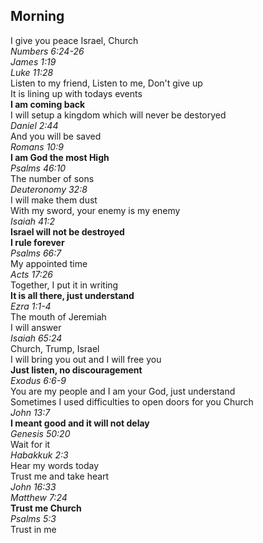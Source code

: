 ## Morning

I give you peace Israel, Church  
_Numbers 6:24-26_  
_James 1:19_  
_Luke 11:28_  
Listen to my friend, Listen to me, Don't give up  
It is lining up with todays events  
**I am coming back**  
I will setup a kingdom which will never be destoryed  
_Daniel 2:44_  
And you will be saved  
_Romans 10:9_  
**I am God the most High**  
_Psalms 46:10_  
The number of sons  
_Deuteronomy 32:8_  
I will make them dust  
With my sword, your enemy is my enemy  
_Isaiah 41:2_  
**Israel will not be destroyed**  
**I rule forever**  
_Psalms 66:7_  
My appointed time  
_Acts 17:26_  
Together, I put it in writing  
**It is all there, just understand**  
_Ezra 1:1-4_  
The mouth of Jeremiah  
I will answer  
_Isaiah 65:24_  
Church, Trump, Israel  
I will bring you out and I will free you  
**Just listen, no discouragement**  
_Exodus 6:6-9_  
You are my people and I am your God, just understand  
Sometimes I used difficulties to open doors for you Church  
_John 13:7_  
**I meant good and it will not delay**  
_Genesis 50:20_  
Wait for it  
_Habakkuk 2:3_  
Hear my words today  
Trust me and take heart  
_John 16:33_  
_Matthew 7:24_  
**Trust me Church**  
_Psalms 5:3_  
Trust in me  

